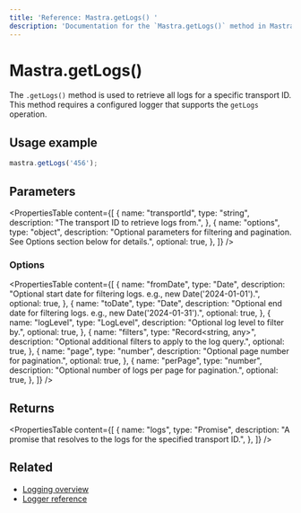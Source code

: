 ```yaml
---
title: 'Reference: Mastra.getLogs() '
description: 'Documentation for the `Mastra.getLogs()` method in Mastra, which retrieves all logs for a specific transport ID.'
---
```


# Mastra.getLogs()

The `.getLogs()` method is used to retrieve all logs for a specific transport ID. This method requires a configured logger that supports the `getLogs` operation.

## Usage example

```typescript copy
mastra.getLogs('456');
```

## Parameters

<PropertiesTable
content={[
{
name: "transportId",
type: "string",
description: "The transport ID to retrieve logs from.",
},
{
name: "options",
type: "object",
description: "Optional parameters for filtering and pagination. See Options section below for details.",
optional: true,
},
]}
/>

### Options

<PropertiesTable
content={[
{
name: "fromDate",
type: "Date",
description: "Optional start date for filtering logs. e.g., new Date('2024-01-01').",
optional: true,
},
{
name: "toDate",
type: "Date",
description: "Optional end date for filtering logs. e.g., new Date('2024-01-31').",
optional: true,
},
{
name: "logLevel",
type: "LogLevel",
description: "Optional log level to filter by.",
optional: true,
},
{
name: "filters",
type: "Record<string, any>",
description: "Optional additional filters to apply to the log query.",
optional: true,
},
{
name: "page",
type: "number",
description: "Optional page number for pagination.",
optional: true,
},
{
name: "perPage",
type: "number",
description: "Optional number of logs per page for pagination.",
optional: true,
},
]}
/>

## Returns

<PropertiesTable
content={[
{
name: "logs",
type: "Promise<any>",
description: "A promise that resolves to the logs for the specified transport ID.",
},
]}
/>

## Related

- [Logging overview](../../docs/observability/logging)
- [Logger reference](../../reference/observability/logger)
